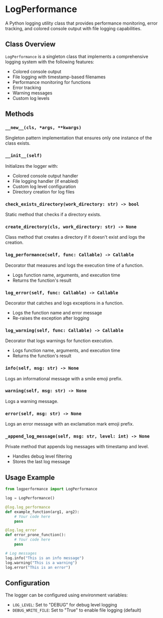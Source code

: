 # LogPerformance

A Python logging utility class that provides performance monitoring, error tracking, and colored console output with file logging capabilities.

## Class Overview

`LogPerformance` is a singleton class that implements a comprehensive logging system with the following features:

- Colored console output
- File logging with timestamp-based filenames
- Performance monitoring for functions
- Error tracking
- Warning messages
- Custom log levels

## Methods

### `__new__(cls, *args, **kwargs)`

Singleton pattern implementation that ensures only one instance of the class exists.

### `__init__(self)`

Initializes the logger with:

- Colored console output handler
- File logging handler (if enabled)
- Custom log level configuration
- Directory creation for log files

### `check_exists_directory(work_directory: str) -> bool`

Static method that checks if a directory exists.

### `create_directory(cls, work_directory: str) -> None`

Class method that creates a directory if it doesn't exist and logs the creation.

### `log_performance(self, func: Callable) -> Callable`

Decorator that measures and logs the execution time of a function.

- Logs function name, arguments, and execution time
- Returns the function's result

### `log_error(self, func: Callable) -> Callable`

Decorator that catches and logs exceptions in a function.

- Logs the function name and error message
- Re-raises the exception after logging

### `log_warning(self, func: Callable) -> Callable`

Decorator that logs warnings for function execution.

- Logs function name, arguments, and execution time
- Returns the function's result

### `info(self, msg: str) -> None`

Logs an informational message with a smile emoji prefix.

### `warning(self, msg: str) -> None`

Logs a warning message.

### `error(self, msg: str) -> None`

Logs an error message with an exclamation mark emoji prefix.

### `_append_log_message(self, msg: str, level: int) -> None`

Private method that appends log messages with timestamp and level.

- Handles debug level filtering
- Stores the last log message

## Usage Example

```python
from logperformance import LogPerformance

log = LogPerformance()

@log.log_performance
def example_function(arg1, arg2):
    # Your code here
    pass

@log.log_error
def error_prone_function():
    # Your code here
    pass

# Log messages
log.info("This is an info message")
log.warning("This is a warning")
log.error("This is an error")
```

## Configuration

The logger can be configured using environment variables:

- `LOG_LEVEL`: Set to "DEBUG" for debug level logging
- `DEBUG_WRITE_FILE`: Set to "True" to enable file logging (default)
